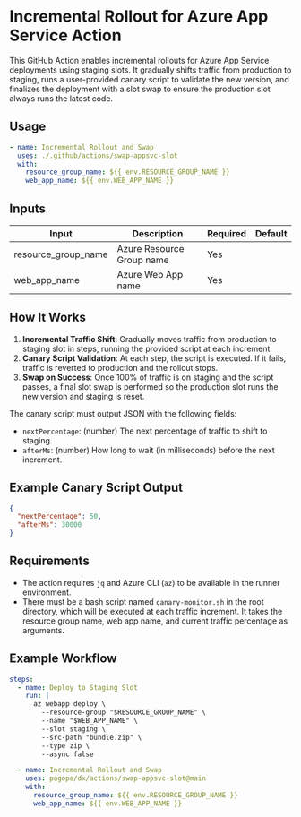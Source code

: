# Incremental Rollout for Azure App Service Action

This GitHub Action enables incremental rollouts for Azure App Service deployments using staging slots. It gradually shifts traffic from production to staging, runs a user-provided canary script to validate the new version, and finalizes the deployment with a slot swap to ensure the production slot always runs the latest code.

## Usage

```yaml
- name: Incremental Rollout and Swap
  uses: ./.github/actions/swap-appsvc-slot
  with:
    resource_group_name: ${{ env.RESOURCE_GROUP_NAME }}
    web_app_name: ${{ env.WEB_APP_NAME }}
```

## Inputs

| Input               | Description               | Required | Default |
| ------------------- | ------------------------- | -------- | ------- |
| resource_group_name | Azure Resource Group name | Yes      |         |
| web_app_name        | Azure Web App name        | Yes      |         |

## How It Works

1. **Incremental Traffic Shift**: Gradually moves traffic from production to staging slot in steps, running the provided script at each increment.
2. **Canary Script Validation**: At each step, the script is executed. If it fails, traffic is reverted to production and the rollout stops.
3. **Swap on Success**: Once 100% of traffic is on staging and the script passes, a final slot swap is performed so the production slot runs the new version and staging is reset.

The canary script must output JSON with the following fields:

- `nextPercentage`: (number) The next percentage of traffic to shift to staging.
- `afterMs`: (number) How long to wait (in milliseconds) before the next increment.

## Example Canary Script Output

```json
{
  "nextPercentage": 50,
  "afterMs": 30000
}
```

## Requirements

- The action requires `jq` and Azure CLI (`az`) to be available in the runner environment.
- There must be a bash script named `canary-monitor.sh` in the root directory, which will be executed at each traffic increment. It takes the resource group name, web app name, and current traffic percentage as arguments.

## Example Workflow

```yaml
steps:
  - name: Deploy to Staging Slot
    run: |
      az webapp deploy \
        --resource-group "$RESOURCE_GROUP_NAME" \
        --name "$WEB_APP_NAME" \
        --slot staging \
        --src-path "bundle.zip" \
        --type zip \
        --async false

  - name: Incremental Rollout and Swap
    uses: pagopa/dx/actions/swap-appsvc-slot@main
    with:
      resource_group_name: ${{ env.RESOURCE_GROUP_NAME }}
      web_app_name: ${{ env.WEB_APP_NAME }}
```
